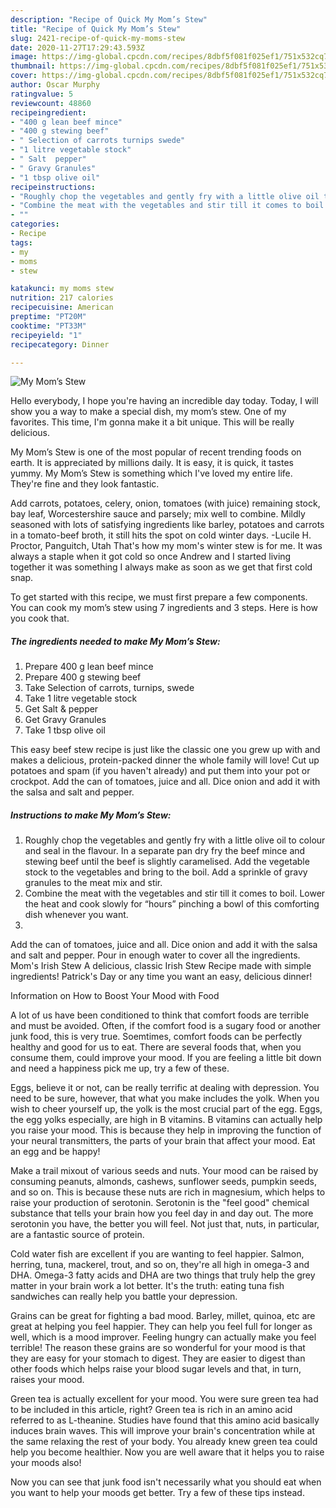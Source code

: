 ```yaml
---
description: "Recipe of Quick My Mom’s Stew"
title: "Recipe of Quick My Mom’s Stew"
slug: 2421-recipe-of-quick-my-moms-stew
date: 2020-11-27T17:29:43.593Z
image: https://img-global.cpcdn.com/recipes/8dbf5f081f025ef1/751x532cq70/my-moms-stew-recipe-main-photo.jpg
thumbnail: https://img-global.cpcdn.com/recipes/8dbf5f081f025ef1/751x532cq70/my-moms-stew-recipe-main-photo.jpg
cover: https://img-global.cpcdn.com/recipes/8dbf5f081f025ef1/751x532cq70/my-moms-stew-recipe-main-photo.jpg
author: Oscar Murphy
ratingvalue: 5
reviewcount: 48860
recipeingredient:
- "400 g lean beef mince"
- "400 g stewing beef"
- " Selection of carrots turnips swede"
- "1 litre vegetable stock"
- " Salt  pepper"
- " Gravy Granules"
- "1 tbsp olive oil"
recipeinstructions:
- "Roughly chop the vegetables and gently fry with a little olive oil to colour and seal in the flavour. In a separate pan dry fry the beef mince and stewing beef until the beef is slightly caramelised. Add the vegetable stock to the vegetables and bring to the boil. Add a sprinkle of gravy granules to the meat mix and stir."
- "Combine the meat with the vegetables and stir till it comes to boil. Lower the heat and cook slowly for “hours” pinching a bowl of this comforting dish whenever you want."
- ""
categories:
- Recipe
tags:
- my
- moms
- stew

katakunci: my moms stew 
nutrition: 217 calories
recipecuisine: American
preptime: "PT20M"
cooktime: "PT33M"
recipeyield: "1"
recipecategory: Dinner

---
```



![My Mom’s Stew](https://img-global.cpcdn.com/recipes/8dbf5f081f025ef1/751x532cq70/my-moms-stew-recipe-main-photo.jpg)

Hello everybody, I hope you're having an incredible day today. Today, I will show you a way to make a special dish, my mom’s stew. One of my favorites. This time, I'm gonna make it a bit unique. This will be really delicious.

My Mom’s Stew is one of the most popular of recent trending foods on earth. It is appreciated by millions daily. It is easy, it is quick, it tastes yummy. My Mom’s Stew is something which I've loved my entire life. They're fine and they look fantastic.

Add carrots, potatoes, celery, onion, tomatoes (with juice) remaining stock, bay leaf, Worcestershire sauce and parsely; mix well to combine. Mildly seasoned with lots of satisfying ingredients like barley, potatoes and carrots in a tomato-beef broth, it still hits the spot on cold winter days. -Lucile H. Proctor, Panguitch, Utah That&#39;s how my mom&#39;s winter stew is for me. It was always a staple when it got cold so once Andrew and I started living together it was something I always make as soon as we get that first cold snap.


To get started with this recipe, we must first prepare a few components. You can cook my mom’s stew using 7 ingredients and 3 steps. Here is how you cook that.

<!--inarticleads1-->

##### The ingredients needed to make My Mom’s Stew:

1. Prepare 400 g lean beef mince
1. Prepare 400 g stewing beef
1. Take  Selection of carrots, turnips, swede
1. Take 1 litre vegetable stock
1. Get  Salt &amp; pepper
1. Get  Gravy Granules
1. Take 1 tbsp olive oil


This easy beef stew recipe is just like the classic one you grew up with and makes a delicious, protein-packed dinner the whole family will love! Cut up potatoes and spam (if you haven&#39;t already) and put them into your pot or crockpot. Add the can of tomatoes, juice and all. Dice onion and add it with the salsa and salt and pepper. 

<!--inarticleads2-->

##### Instructions to make My Mom’s Stew:

1. Roughly chop the vegetables and gently fry with a little olive oil to colour and seal in the flavour. In a separate pan dry fry the beef mince and stewing beef until the beef is slightly caramelised. Add the vegetable stock to the vegetables and bring to the boil. Add a sprinkle of gravy granules to the meat mix and stir.
1. Combine the meat with the vegetables and stir till it comes to boil. Lower the heat and cook slowly for “hours” pinching a bowl of this comforting dish whenever you want.
1. 


Add the can of tomatoes, juice and all. Dice onion and add it with the salsa and salt and pepper. Pour in enough water to cover all the ingredients. Mom&#39;s Irish Stew A delicious, classic Irish Stew Recipe made with simple ingredients! Patrick&#39;s Day or any time you want an easy, delicious dinner! 

Information on How to Boost Your Mood with Food


A lot of us have been conditioned to think that comfort foods are terrible and must be avoided. Often, if the comfort food is a sugary food or another junk food, this is very true. Soemtimes, comfort foods can be perfectly healthy and good for us to eat. There are several foods that, when you consume them, could improve your mood. If you are feeling a little bit down and need a happiness pick me up, try a few of these.

Eggs, believe it or not, can be really terrific at dealing with depression. You need to be sure, however, that what you make includes the yolk. When you wish to cheer yourself up, the yolk is the most crucial part of the egg. Eggs, the egg yolks especially, are high in B vitamins. B vitamins can actually help you raise your mood. This is because they help in improving the function of your neural transmitters, the parts of your brain that affect your mood. Eat an egg and be happy!

Make a trail mixout of various seeds and nuts. Your mood can be raised by consuming peanuts, almonds, cashews, sunflower seeds, pumpkin seeds, and so on. This is because these nuts are rich in magnesium, which helps to raise your production of serotonin. Serotonin is the "feel good" chemical substance that tells your brain how you feel day in and day out. The more serotonin you have, the better you will feel. Not just that, nuts, in particular, are a fantastic source of protein.

Cold water fish are excellent if you are wanting to feel happier. Salmon, herring, tuna, mackerel, trout, and so on, they're all high in omega-3 and DHA. Omega-3 fatty acids and DHA are two things that truly help the grey matter in your brain work a lot better. It's the truth: eating tuna fish sandwiches can really help you battle your depression. 

Grains can be great for fighting a bad mood. Barley, millet, quinoa, etc are great at helping you feel happier. They can help you feel full for longer as well, which is a mood improver. Feeling hungry can actually make you feel terrible! The reason these grains are so wonderful for your mood is that they are easy for your stomach to digest. They are easier to digest than other foods which helps raise your blood sugar levels and that, in turn, raises your mood.

Green tea is actually excellent for your mood. You were sure green tea had to be included in this article, right? Green tea is rich in an amino acid referred to as L-theanine. Studies have found that this amino acid basically induces brain waves. This will improve your brain's concentration while at the same relaxing the rest of your body. You already knew green tea could help you become healthier. Now you are well aware that it helps you to raise your moods also!

Now you can see that junk food isn't necessarily what you should eat when you want to help your moods get better. Try  a few  of  these  tips  instead.

